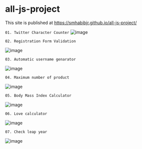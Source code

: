 # all-js-project

This site is published at https://smhabibjr.github.io/all-js-project/


``01. Twitter Character Counter``
![image](https://user-images.githubusercontent.com/77357735/164993798-bb421a2e-90a3-42fc-b61d-ebd9fe625c45.png)

``02. Registration Form Validation``

![image](https://user-images.githubusercontent.com/77357735/164993543-03e4ab32-c00d-4a4c-a772-4cb867d8d2af.png)

``03. Automatic username genarator``

![image](https://user-images.githubusercontent.com/77357735/164993627-2928ce14-0e34-4c6b-aa98-9fb70bd162fd.png)

``04. Maximum number of product``

![image](https://user-images.githubusercontent.com/77357735/164993708-75dce587-cf14-430d-b086-7d5c6631bdbf.png)

``05. Body Mass Index Calculator``

![image](https://user-images.githubusercontent.com/77357735/164993745-85960449-ceab-4f50-8b42-3ab3ed72dc83.png)

``06. Love calculator``

![image](https://user-images.githubusercontent.com/77357735/164993844-323ff9ac-a15c-457f-aa76-4c6c2dbca497.png)

``07. Check leap year``

![image](https://user-images.githubusercontent.com/77357735/164993902-3cc1c1ce-ad64-4cf5-858c-0bc97c5ef1b0.png)
